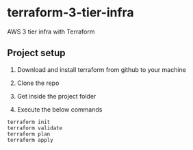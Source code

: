 # terraform-3-tier-infra
AWS 3 tier infra with Terraform

## Project setup

1. Download and install terraform from github to your machine

2. Clone the repo

3. Get inside the project folder

4. Execute the below commands
```
terraform init
terraform validate
terraform plan
terraform apply

```